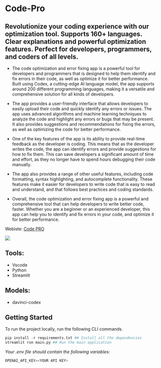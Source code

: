 # Code-Pro

## Revolutionize your coding experience with our optimization tool. Supports 160+ languages. Clear explanations and powerful optimization features. Perfect for developers, programmers, and coders of all levels.

- The code optimization and error fixing app is a powerful tool for developers and programmers that is designed to help them identify and fix errors in their code, as well as optimize it for better performance. Built using Codex, a cutting-edge AI language model, the app supports around 200 different programming languages, making it a versatile and comprehensive solution for all kinds of developers.

- The app provides a user-friendly interface that allows developers to easily upload their code and quickly identify any errors or issues. The app uses advanced algorithms and machine learning techniques to analyze the code and highlight any errors or bugs that may be present. It also provides suggestions and recommendations for fixing the errors, as well as optimizing the code for better performance.

- One of the key features of the app is its ability to provide real-time feedback as the developer is coding. This means that as the developer writes the code, the app can identify errors and provide suggestions for how to fix them. This can save developers a significant amount of time and effort, as they no longer have to spend hours debugging their code manually.

- The app also provides a range of other useful features, including code formatting, syntax highlighting, and autocomplete functionality. These features make it easier for developers to write code that is easy to read and understand, and that follows best practices and coding standards.

- Overall, the code optimization and error fixing app is a powerful and comprehensive tool that can help developers to write better code, faster. Whether you are a beginner or an experienced developer, this app can help you to identify and fix errors in your code, and optimize it for better performance.

Webiste: [Code PRO](https://rahul-s-007-code-pro-main-boc7br.streamlit.app)

![](https://github.com/Rahul-s-007/Code-Pro/blob/main/DocumentationImages/website%20screenshot.png)

## Tools:
- Vscode
- Python
- Streamlit
## Models:
- davinci-codex

## Getting Started

To run the project locally, run the following CLI commands.

```python
pip install -r requirements.txt ## Install all the dependencies
streamlit run main.py ## Run the main application
```

*Your .env file should contain the following variables:*
```python
OPENAI_API_KEY=<YOUR API KEY>
```
